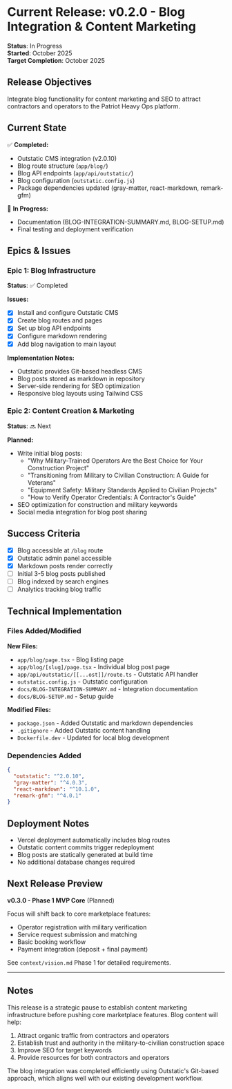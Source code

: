 # Current Release: v0.2.0 - Blog Integration & Content Marketing

**Status**: In Progress  
**Started**: October 2025  
**Target Completion**: October 2025

## Release Objectives

Integrate blog functionality for content marketing and SEO to attract contractors and operators to the Patriot Heavy Ops platform.

## Current State

✅ **Completed:**
- Outstatic CMS integration (v2.0.10)
- Blog route structure (`app/blog/`)
- Blog API endpoints (`app/api/outstatic/`)
- Blog configuration (`outstatic.config.js`)
- Package dependencies updated (gray-matter, react-markdown, remark-gfm)

🚧 **In Progress:**
- Documentation (BLOG-INTEGRATION-SUMMARY.md, BLOG-SETUP.md)
- Final testing and deployment verification

## Epics & Issues

### Epic 1: Blog Infrastructure

**Status**: ✅ Completed

**Issues:**
- [x] Install and configure Outstatic CMS
- [x] Create blog routes and pages
- [x] Set up blog API endpoints
- [x] Configure markdown rendering
- [x] Add blog navigation to main layout

**Implementation Notes:**
- Outstatic provides Git-based headless CMS
- Blog posts stored as markdown in repository
- Server-side rendering for SEO optimization
- Responsive blog layouts using Tailwind CSS

### Epic 2: Content Creation & Marketing

**Status**: 🔜 Next

**Planned:**
- Write initial blog posts:
  - "Why Military-Trained Operators Are the Best Choice for Your Construction Project"
  - "Transitioning from Military to Civilian Construction: A Guide for Veterans"
  - "Equipment Safety: Military Standards Applied to Civilian Projects"
  - "How to Verify Operator Credentials: A Contractor's Guide"
- SEO optimization for construction and military keywords
- Social media integration for blog post sharing

## Success Criteria

- [x] Blog accessible at `/blog` route
- [x] Outstatic admin panel accessible
- [x] Markdown posts render correctly
- [ ] Initial 3-5 blog posts published
- [ ] Blog indexed by search engines
- [ ] Analytics tracking blog traffic

## Technical Implementation

### Files Added/Modified

**New Files:**
- `app/blog/page.tsx` - Blog listing page
- `app/blog/[slug]/page.tsx` - Individual blog post page
- `app/api/outstatic/[[...ost]]/route.ts` - Outstatic API handler
- `outstatic.config.js` - Outstatic configuration
- `docs/BLOG-INTEGRATION-SUMMARY.md` - Integration documentation
- `docs/BLOG-SETUP.md` - Setup guide

**Modified Files:**
- `package.json` - Added Outstatic and markdown dependencies
- `.gitignore` - Added Outstatic content handling
- `Dockerfile.dev` - Updated for local blog development

### Dependencies Added

```json
{
  "outstatic": "^2.0.10",
  "gray-matter": "^4.0.3",
  "react-markdown": "^10.1.0",
  "remark-gfm": "^4.0.1"
}
```

## Deployment Notes

- Vercel deployment automatically includes blog routes
- Outstatic content commits trigger redeployment
- Blog posts are statically generated at build time
- No additional database changes required

## Next Release Preview

**v0.3.0 - Phase 1 MVP Core** (Planned)

Focus will shift back to core marketplace features:
- Operator registration with military verification
- Service request submission and matching
- Basic booking workflow
- Payment integration (deposit + final payment)

See `context/vision.md` Phase 1 for detailed requirements.

---

## Notes

This release is a strategic pause to establish content marketing infrastructure before pushing core marketplace features. Blog content will help:
1. Attract organic traffic from contractors and operators
2. Establish trust and authority in the military-to-civilian construction space
3. Improve SEO for target keywords
4. Provide resources for both contractors and operators

The blog integration was completed efficiently using Outstatic's Git-based approach, which aligns well with our existing development workflow.
